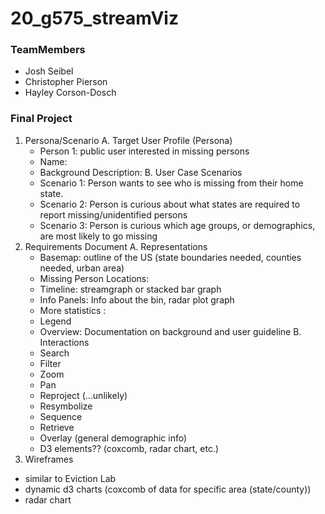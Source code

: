 # 20_g575_streamViz

### TeamMembers

* Josh Seibel
* Christopher Pierson
* Hayley Corson-Dosch

### Final Project
1. Persona/Scenario
  A. Target User Profile (Persona)
      * Person 1: public user interested in missing persons
      * Name:
      * Background Description: 
  B. User Case Scenarios
      * Scenario 1: Person wants to see who is missing from their home state.
      * Scenario 2: Person is curious about what states are required to report missing/unidentified persons
      * Scenario 3: Person is curious which age groups, or demographics, are most likely to go missing
2. Requirements Document
  A. Representations
      * Basemap: outline of the US (state boundaries needed, counties needed, urban area)
      * Missing Person Locations: 
      * Timeline: streamgraph or stacked bar graph
      * Info Panels: Info about the bin, radar plot graph
      * More statistics : 
      * Legend
      * Overview: Documentation on background and user guideline
  B. Interactions
      * Search
      * Filter
      * Zoom
      * Pan
      * Reproject (...unlikely)
      * Resymbolize
      * Sequence
      * Retrieve
      * Overlay (general demographic info)
      * D3 elements?? (coxcomb, radar chart, etc.)
3. Wireframes
  * similar to Eviction Lab
  * dynamic d3 charts (coxcomb of data for specific area (state/county))
  * radar chart
